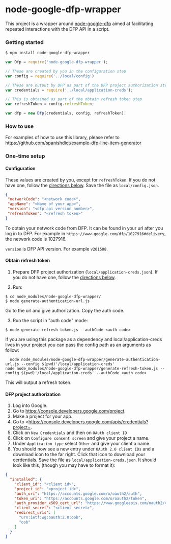 # node-google-dfp-wrapper

This project is a wrapper around [node-google-dfp](https://github.com/ShinyAds/node-google-dfp) aimed at facilitating repeated interactions with the DFP API in a script.

### Getting started

```bash
$ npm install node-google-dfp-wrapper
```

```javascript
var Dfp = require('node-google-dfp-wrapper');

// These are created by you in the configuration step
var config = require('../local/config')

// These are output by DFP as part of the DFP project authorization step.
var credentials = require('../local/application-creds');

// This is obtained as part of the obtain refresh token step
var refreshToken = config.refreshToken;

var dfp = new Dfp(credentials, config, refreshToken);
```

### How to use

For examples of how to use this library, please refer to https://github.com/spanishdict/example-dfp-line-item-generator

### One-time setup

#### Configuration

These values are created by you, except for `refreshToken`. If you do not have one, follow the [directions below](#obtain-refresh-token). Save the file as `local/config.json`.

```JSON
{
 "networkCode": "<network code>",
 "appName": "<Name of your app>",
 "version": "<dfp api version number>",
 "refreshToken": "<refresh token>"
}
```

To obtain your network code from DFP. It can be found in your url after you log in to DFP. For example in `https://www.google.com/dfp/1027916#delivery`, the network code is 1027916.

`version` is DFP API version. For example `v201508`.

#### Obtain refresh token

1. Prepare DFP project authorization (`local/application-creds.json`). If you do not have one, follow the [directions below](#dfp-project-authorization).

2. Run:

  ```
  $ cd node_modules/node-google-dfp-wrapper/
  $ node generate-authentication-url.js
  ```

Go to the url and give authorization. Copy the auth code.

3. Run the script in "auth code" mode:

  ```
  $ node generate-refresh-token.js --authCode <auth code>
  ```
  
  If you are using this package as a dependency and local/application-creds lives in your project you can pass the config path as an arguments as follow:
  
  ```
    node node_modules/node-google-dfp-wrapper/generate-authentication-url.js --config $(pwd)'/local/application-creds'
  node node_modules/node-google-dfp-wrapper/generate-refresh-token.js --config $(pwd)'/local/application-creds' --authCode <auth code>
  ```
  

This will output a refresh token.

#### DFP project authorization

1. Log into Google.
2. Go to <https://console.developers.google.com/project>.
3. Make a project for your app.
4. Go to <https://console.developers.google.com/apis/credentials?project=<your-project-name>.
5. Click on `New Credentials` and then on `OAuth client ID`
6. Click on `Configure consent screen` and give your project a name.
7. Under `Application type` select `Other` and give your client a name.
8. You should now see a new entry under `OAuth 2.0 client IDs` and a download icon to the far right. Click that icon to download your cerdentials. Save the file as `local/application-creds.json`. It should look like this, (though you may have to format it):

```JSON
{
  "installed": {
    "client_id": "<client id>",
    "project_id": "<project id>",
    "auth_uri": "https://accounts.google.com/o/oauth2/auth",
    "token_uri": "https://accounts.google.com/o/oauth2/token",
    "auth_provider_x509_cert_url": "https://www.googleapis.com/oauth2/v1/certs",
    "client_secret": "<client secret>",
    "redirect_uris": [
      "urn:ietf:wg:oauth:2.0:oob",
      "oob"
    ]
  }
}
```


